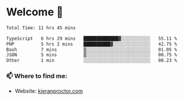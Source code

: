 # Welcome 🦘

<!--START_SECTION:waka-->

```txt
Total Time: 11 hrs 45 mins

TypeScript   6 hrs 29 mins   █████████████▓░░░░░░░░░░░   55.11 %
PHP          5 hrs 2 mins    ██████████▓░░░░░░░░░░░░░░   42.75 %
Bash         7 mins          ▒░░░░░░░░░░░░░░░░░░░░░░░░   01.05 %
JSON         5 mins          ▒░░░░░░░░░░░░░░░░░░░░░░░░   00.75 %
Other        1 min           ░░░░░░░░░░░░░░░░░░░░░░░░░   00.23 %
```

<!--END_SECTION:waka-->

### 📫 Where to find me:

-   Website: [kieranproctor.com](https://kieranproctor.com/)
